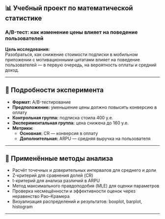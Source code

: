 ## 📊 Учебный проект по математической статистике  
### A/B-тест: как изменение цены влияет на поведение пользователей

**Цель исследования:**  
Разобраться, как снижение стоимости подписки в мобильном приложении с мотивационными цитатами влияет на поведение пользователей — в первую очередь, на вероятность оплаты и средний доход.

---

## 🔬 Подробности эксперимента

- **Формат:** A/B-тестирование  
- **Предположение:** уменьшение цены должно повысить конверсию в оплату  
- **Контрольная группа:** подписка стоила 400 у.е.  
- **Экспериментальная группа:** цена снижена до 160 у.е.  
- **Метрики:**
  - **Основная:** CR — конверсия в оплату
  - **Дополнительная:** ARPU — средняя выручка на пользователя

---

## 🧠 Применённые методы анализа

- Расчёт точечных и доверительных интервалов для среднего и доли
- Z-критерий для сравнения долей (CR)
- t-критерий для анализа различий в ARPU
- Метод максимального правдоподобия (MLE) для оценки параметров
- Проверка несмещённости и эффективности оценок через неравенство Рао–Крамера
- Визуализация распределений и результатов: boxplot, barplot, histogram

---
